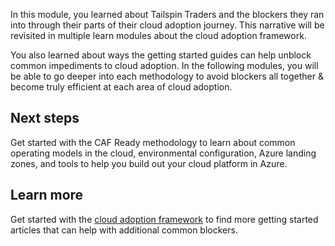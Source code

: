 In this module, you learned about Tailspin Traders and the blockers they ran into through their parts of their cloud adoption journey. This narrative will be revisited in multiple learn modules about the cloud adoption framework.

You also learned about ways the getting started guides can help unblock common impediments to cloud adoption. In the following modules, you will be able to go deeper into each methodology to avoid blockers all together & become truly efficient at each area of cloud adoption.

## Next steps

Get started with the CAF Ready methodology to learn about common operating models in the cloud, environmental configuration, Azure landing zones, and tools to help you build out your cloud platform in Azure.

## Learn more

Get started with the [cloud adoption framework](https://docs.microsoft.com/azure/cloud-adoption-framework/get-started/) to find more getting started articles that can help with additional common blockers.